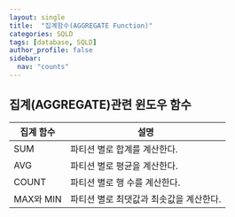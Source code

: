 ```yaml
---
layout: single
title:  "집계함수(AGGREGATE Function)"
categories: SQLD
tags: [database, SQLD]
author_profile: false
sidebar:
  nav: "counts"
---
```

## 집계(AGGREGATE)관련 윈도우 함수

| 집계 함수    | 설명                     |
| -------- | ---------------------- |
| SUM      | 파티션 별로 합계를 계산한다.       |
| AVG      | 파티션 별로 평균을 계산한다.       |
| COUNT    | 파티션 별로 행 수를 계산한다.      |
| MAX와 MIN | 파티션 별로 최댓값과 최솟값을 계산한다. |
